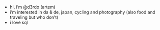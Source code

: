 - hi, i’m @d3rdo (artem)
- i’m interested in da & de, japan, cycling and photography (also food and traveling but who don't)
- i love sql

<!---
d3rdo/d3rdo is a ✨ special ✨ repository because its `README.md` (this file) appears on your GitHub profile.
You can click the Preview link to take a look at your changes.
--->
